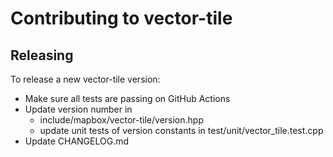 # Contributing to vector-tile

## Releasing

To release a new vector-tile version:

 - Make sure all tests are passing on GitHub Actions
 - Update version number in
   - include/mapbox/vector-tile/version.hpp
   - update unit tests of version constants in test/unit/vector_tile.test.cpp
 - Update CHANGELOG.md
 
